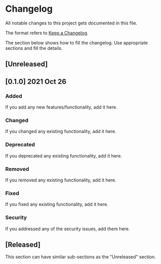 # Changelog

All notable changes to this project gets documented in this file.

The format refers to [Keep a Changelog](http://keepachangelog.com/).

The section below shows how to fill the changelog. Use appropriate sections and fill the details.

## [Unreleased]

## [0.1.0] 2021 Oct 26

### Added

If you add any new features/functionality, add it here.

### Changed

If you changed any existing functionality, add it here.

### Deprecated

If you deprecated any existing functionality, add it here.

### Removed

If you removed any existing functionality, add it here.

### Fixed

If you fixed any existing functionality, add it here.

### Security

If you addressed any of the security issues, add them here.

## [Released]

This section can have similar sub-sections as the "Unreleased" section.
